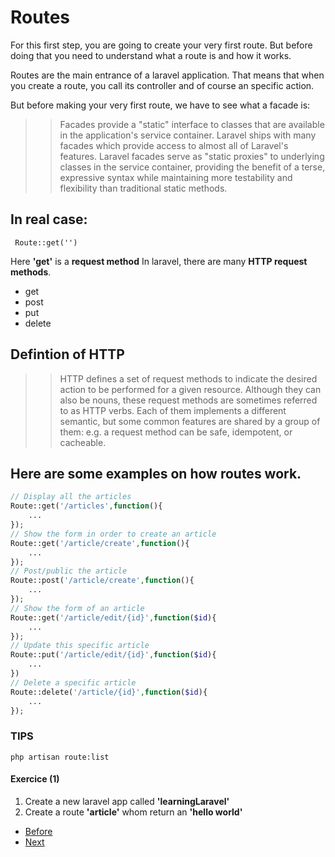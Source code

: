 # Routes

For this first step, you are going to create your very first route. But before doing that you need to understand what a route is and how it works.

Routes are the main entrance of a laravel application. That means that when you create a route, you call its controller and of course an specific action.

But before making your very first route, we have to see what a facade is:

>> Facades provide a "static" interface to classes that are available in the application's service container. Laravel ships with many facades which provide access to almost all of Laravel's features. Laravel facades serve as "static proxies" to underlying classes in the service container, providing the benefit of a terse, expressive syntax while maintaining more testability and flexibility than traditional static methods.

## In real case:
``` Route::get('')```

Here **'get'** is a **request method** In laravel, there are many **HTTP request methods**.

- get
- post
- put
- delete

## Defintion of HTTP

>> HTTP defines a set of request methods to indicate the desired action to be performed for a given resource. Although they can also be nouns, these request methods are sometimes referred to as HTTP verbs. Each of them implements a different semantic, but some common features are shared by a group of them: e.g. a request method can be safe, idempotent, or cacheable.

## Here are some examples on how routes work.

```php
// Display all the articles
Route::get('/articles',function(){
    ...
});
// Show the form in order to create an article
Route::get('/article/create',function(){
    ...
});
// Post/public the article
Route::post('/article/create',function(){
    ...
});
// Show the form of an article
Route::get('/article/edit/{id}',function($id){
    ...
});
// Update this specific article
Route::put('/article/edit/{id}',function($id){
    ...
})
// Delete a specific article
Route::delete('/article/{id}',function($id){
    ...
});

```

### TIPS
`php artisan route:list`

#### Exercice (1)

1. Create a new laravel app called **'learningLaravel'**
2. Create a route **'article'** whom return an **'hello world'**



- [Before](/02.TheBasics/a.hierachy.md)
- [Next](c.views.md)